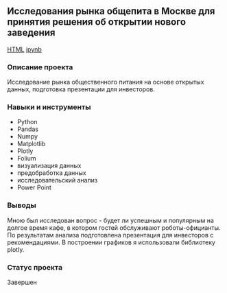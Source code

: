 ## Исследования рынка общепита в Москве для принятия решения об открытии нового заведения

[HTML](https://github.com/salpadeine/practicum_projects/blob/main/%D0%98%D1%81%D1%81%D0%BB%D0%B5%D0%B4%D0%BE%D0%B2%D0%B0%D0%BD%D0%B8%D0%B5%20%D1%80%D1%8B%D0%BD%D0%BA%D0%B0%20%D0%BE%D0%B1%D1%89%D0%B5%D0%BF%D0%B8%D1%82%D0%B0%20%D0%B2%20%D0%9C%D0%BE%D1%81%D0%BA%D0%B2%D0%B5/project_research_moscow_catering_market.html) [ipynb](https://github.com/salpadeine/practicum_projects/blob/main/%D0%98%D1%81%D1%81%D0%BB%D0%B5%D0%B4%D0%BE%D0%B2%D0%B0%D0%BD%D0%B8%D0%B5%20%D1%80%D1%8B%D0%BD%D0%BA%D0%B0%20%D0%BE%D0%B1%D1%89%D0%B5%D0%BF%D0%B8%D1%82%D0%B0%20%D0%B2%20%D0%9C%D0%BE%D1%81%D0%BA%D0%B2%D0%B5/project_research_moscow_catering_market.ipynb) 

### Описание проекта
Исследование рынка общественного питания на основе открытых данных, подготовка презентации для инвесторов.
### Навыки и инструменты
- Python
- Pandas
- Numpy
- Matplotlib
- Plotly
- Folium
- визуализация данных
- предобработка данных
- исследовательский анализ
- Power Point
### Выводы
Мною был исследован вопрос - будет ли успешным и популярным на долгое время кафе, в котором гостей обслуживают роботы-официанты. По результатам анализа подготовлена презентация для инвесторов с рекомендациями. В построении графиков я использовали библиотеку plotly.
### Статус проекта
Завершен
